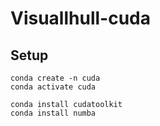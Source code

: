 # Visuallhull-cuda

## Setup

```
conda create -n cuda
conda activate cuda

conda install cudatoolkit
conda install numba
```